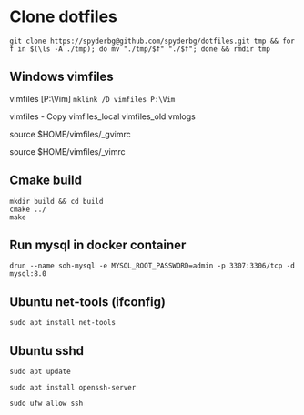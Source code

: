 # Clone dotfiles

``git clone https://spyderbg@github.com/spyderbg/dotfiles.git tmp &&
for f in $(\ls -A ./tmp); do mv "./tmp/$f" "./$f"; done &&
rmdir tmp``


## Windows vimfiles
vimfiles [P:\Vim]
``mklink /D vimfiles P:\Vim``

vimfiles - Copy
vimfiles_local
vimfiles_old
vmlogs

source $HOME/vimfiles/_gvimrc

source $HOME/vimfiles/_vimrc



## Cmake build 
    mkdir build && cd build
    cmake ../
    make


## Run mysql in docker container
`drun --name soh-mysql -e MYSQL_ROOT_PASSWORD=admin -p 3307:3306/tcp -d mysql:8.0`

## Ubuntu net-tools (ifconfig)
`sudo apt install net-tools`

## Ubuntu sshd

`sudo apt update`

`sudo apt install openssh-server`

`sudo ufw allow ssh`
